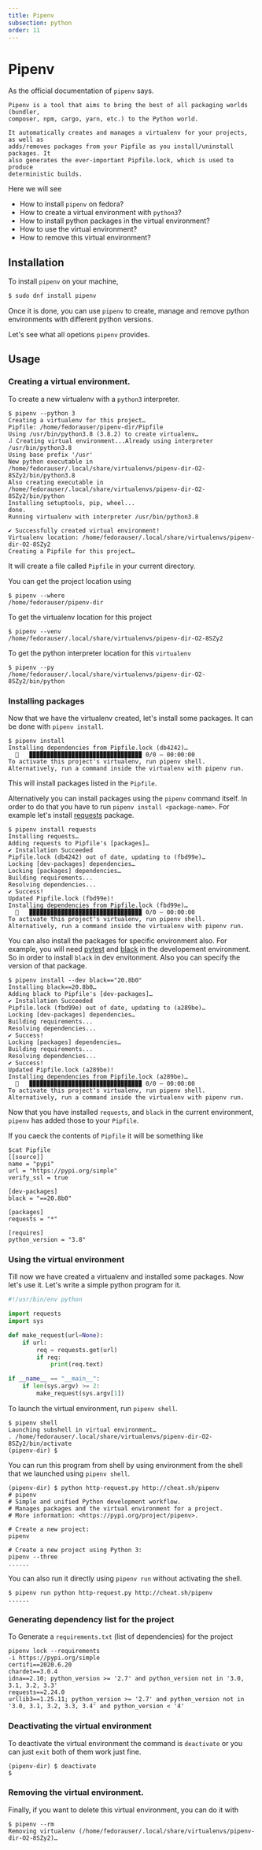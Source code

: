 ```yaml
---
title: Pipenv
subsection: python
order: 11
---
```


# Pipenv

As the official documentation of `pipenv` says.

    Pipenv is a tool that aims to bring the best of all packaging worlds (bundler,
    composer, npm, cargo, yarn, etc.) to the Python world.

    It automatically creates and manages a virtualenv for your projects, as well as
    adds/removes packages from your Pipfile as you install/uninstall packages. It
    also generates the ever-important Pipfile.lock, which is used to produce
    deterministic builds.

Here we will see

- How to install `pipenv` on fedora?
- How to create a virtual environment with `python3`?
- How to install python packages in the virtual environment?
- How to use the virtual environment?
- How to remove this virtual environment?

## Installation

To install `pipenv` on your machine,

```bash
$ sudo dnf install pipenv
```

Once it is done, you can use `pipenv` to create, manage and remove python
environments with different python versions.

Let's see what all opetions `pipenv` provides.

## Usage

### Creating a virtual environment.

To create a new virtualenv with a `python3` interpreter.

```
$ pipenv --python 3
Creating a virtualenv for this project…
Pipfile: /home/fedorauser/pipenv-dir/Pipfile
Using /usr/bin/python3.8 (3.8.2) to create virtualenv…
⠼ Creating virtual environment...Already using interpreter /usr/bin/python3.8
Using base prefix '/usr'
New python executable in /home/fedorauser/.local/share/virtualenvs/pipenv-dir-O2-8SZy2/bin/python3.8
Also creating executable in /home/fedorauser/.local/share/virtualenvs/pipenv-dir-O2-8SZy2/bin/python
Installing setuptools, pip, wheel...
done.
Running virtualenv with interpreter /usr/bin/python3.8

✔ Successfully created virtual environment!
Virtualenv location: /home/fedorauser/.local/share/virtualenvs/pipenv-dir-O2-8SZy2
Creating a Pipfile for this project…
```

It will create a file called `Pipfile` in your current directory.

You can get the project location using

```
$ pipenv --where
/home/fedorauser/pipenv-dir
```

To get the virtualenv location for this project

```
$ pipenv --venv
/home/fedorauser/.local/share/virtualenvs/pipenv-dir-O2-8SZy2
```

To get the python interpreter location for this `virtualenv`

```
$ pipenv --py
/home/fedorauser/.local/share/virtualenvs/pipenv-dir-O2-8SZy2/bin/python
```

### Installing packages

Now that we have the virtualenv created, let's install some packages.
It can be done with `pipenv install`.

```
$ pipenv install
Installing dependencies from Pipfile.lock (db4242)…
  🐍   ▉▉▉▉▉▉▉▉▉▉▉▉▉▉▉▉▉▉▉▉▉▉▉▉▉▉▉▉▉▉▉▉ 0/0 — 00:00:00
To activate this project's virtualenv, run pipenv shell.
Alternatively, run a command inside the virtualenv with pipenv run.
```

This will install packages listed in the `Pipfile`.

Alternatively you can install packages using the `pipenv` command itself.
In order to do that you have to run `pipenv install <package-name>`.
For example let's install [requests](https://requests.readthedocs.io/en/master/) package.

```
$ pipenv install requests
Installing requests…
Adding requests to Pipfile's [packages]…
✔ Installation Succeeded
Pipfile.lock (db4242) out of date, updating to (fbd99e)…
Locking [dev-packages] dependencies…
Locking [packages] dependencies…
Building requirements...
Resolving dependencies...
✔ Success!
Updated Pipfile.lock (fbd99e)!
Installing dependencies from Pipfile.lock (fbd99e)…
  🐍   ▉▉▉▉▉▉▉▉▉▉▉▉▉▉▉▉▉▉▉▉▉▉▉▉▉▉▉▉▉▉▉▉ 0/0 — 00:00:00
To activate this project's virtualenv, run pipenv shell.
Alternatively, run a command inside the virtualenv with pipenv run.
```

You can also install the packages for specific environment also.
For example, you will need [pytest](https://docs.pytest.org/en/latest/)
and [black](https://black.readthedocs.io/en/stable/) in the developement
environment. So in order to install `black` in dev envitonment. Also you can
specify the version of that package.

```
$ pipenv install --dev black=="20.8b0"
Installing black==20.8b0…
Adding black to Pipfile's [dev-packages]…
✔ Installation Succeeded
Pipfile.lock (fbd99e) out of date, updating to (a289be)…
Locking [dev-packages] dependencies…
Building requirements...
Resolving dependencies...
✔ Success!
Locking [packages] dependencies…
Building requirements...
Resolving dependencies...
✔ Success!
Updated Pipfile.lock (a289be)!
Installing dependencies from Pipfile.lock (a289be)…
  🐍   ▉▉▉▉▉▉▉▉▉▉▉▉▉▉▉▉▉▉▉▉▉▉▉▉▉▉▉▉▉▉▉▉ 0/0 — 00:00:00
To activate this project's virtualenv, run pipenv shell.
Alternatively, run a command inside the virtualenv with pipenv run.
```

Now that you have installed `requests`, and `black` in the current environment,
`pipenv` has added those to your `Pipfile`.

If you caeck the contents of `Pipfile` it will be something like

```
$cat Pipfile
[[source]]
name = "pypi"
url = "https://pypi.org/simple"
verify_ssl = true

[dev-packages]
black = "==20.8b0"

[packages]
requests = "*"

[requires]
python_version = "3.8"
```

### Using the virtual environment

Till now we have created a virtualenv and installed some packages.
Now let's use it. Let's write a simple python program for it.

```python
#!/usr/bin/env python

import requests
import sys

def make_request(url=None):
    if url:
        req = requests.get(url)
        if req:
            print(req.text)

if __name__ == "__main__":
    if len(sys.argv) >= 2:
        make_request(sys.argv[1])
```

To launch the virtual environment, run `pipenv shell`.

```
$ pipenv shell
Launching subshell in virtual environment…
. /home/fedorauser/.local/share/virtualenvs/pipenv-dir-O2-8SZy2/bin/activate
(pipenv-dir) $
```

You can run this program from shell by using environment from the shell that
we launched using `pipenv shell`.

```
(pipenv-dir) $ python http-request.py http://cheat.sh/pipenv
# pipenv
# Simple and unified Python development workflow.
# Manages packages and the virtual environment for a project.
# More information: <https://pypi.org/project/pipenv>.

# Create a new project:
pipenv

# Create a new project using Python 3:
pipenv --three
......
```

You can also run it directly using `pipenv run` without activating the
shell.

```
$ pipenv run python http-request.py http://cheat.sh/pipenv
......
```

### Generating dependency list for the project

To Generate a `requirements.txt` (list of dependencies) for the project

```
pipenv lock --requirements
-i https://pypi.org/simple
certifi==2020.6.20
chardet==3.0.4
idna==2.10; python_version >= '2.7' and python_version not in '3.0, 3.1, 3.2, 3.3'
requests==2.24.0
urllib3==1.25.11; python_version >= '2.7' and python_version not in '3.0, 3.1, 3.2, 3.3, 3.4' and python_version < '4'
```

### Deactivating the virtual environment

To deactivate the virtual environment the command is `deactivate` or
you can just `exit` both of them work just fine.

```
(pipenv-dir) $ deactivate
$
```

### Removing the virtual environment.

Finally, if you want to delete this virtual environment, you can do it
with

```
$ pipenv --rm
Removing virtualenv (/home/fedorauser/.local/share/virtualenvs/pipenv-dir-O2-8SZy2)…

```
